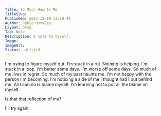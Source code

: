 ```yaml
---
Title: So Much Haunts Me
TitleSlug: 
Published: 2023-12-10 11:59:49
Author: Pablo Morales
Layout: blog
Tag: Note
Description: A note to myself. 
Image: 
ImageAlt: 
Status: unlisted
---
```

I'm trying to figure myself out. I'm stuck in a rut. Nothing is helping. I'm stuck in a loop. I'm better some days. I'm worse off some days. So much of me lives in regret. So much of my past haunts me. I'm not happy with the person I'm becoming. I'm noticing a side of me I thought had I put behind me. All I can do is blame myself. I'm learning not to put all the blame on myself. 

Is that that reflection of me?

I'll try again.